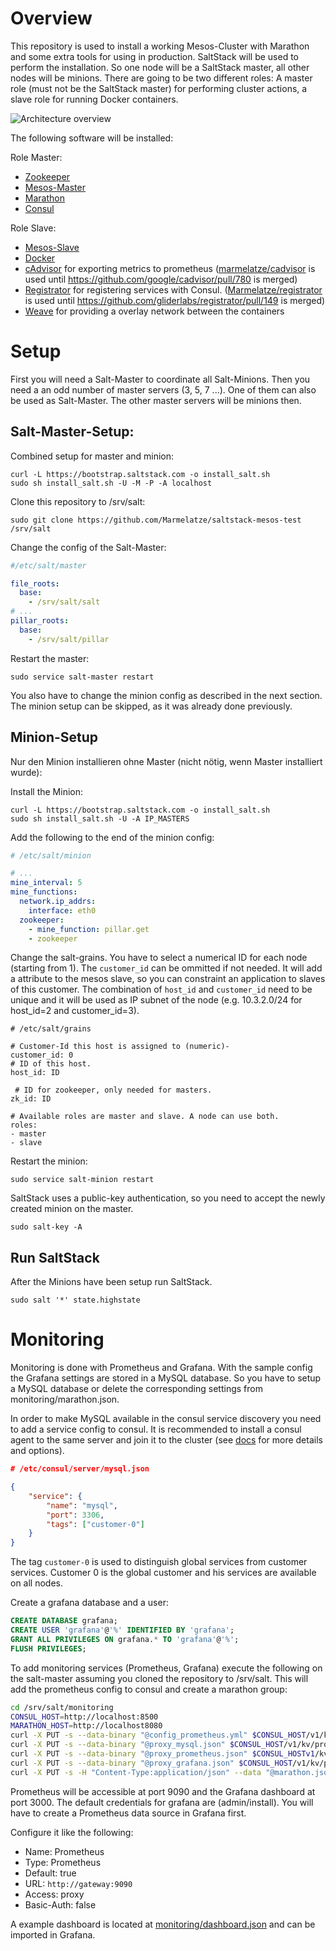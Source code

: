 # Overview

This repository is used to install a working Mesos-Cluster with Marathon and some extra tools for using in production. SaltStack will be used to perform the installation. So one node will be a SaltStack master, all other nodes will be minions. There are going to be two different roles: A master role (must not be the SaltStack master) for performing cluster actions, a slave role for running Docker containers.

![Architecture overview](architecture.png)

The following software will be installed:

Role Master:

- [Zookeeper](https://open.mesosphere.com/getting-started/datacenter/install/)
- [Mesos-Master](https://open.mesosphere.com/getting-started/datacenter/install/)
- [Marathon](https://open.mesosphere.com/getting-started/datacenter/install/)
- [Consul](https://www.consul.io/)

Role Slave:

- [Mesos-Slave](https://open.mesosphere.com/getting-started/datacenter/install/)
- [Docker](https://www.docker.com/)
- [cAdvisor](https://github.com/google/cadvisor) for exporting metrics to prometheus ([marmelatze/cadvisor](https://registry.hub.docker.com/u/marmelatze/cadvisor/) is used until https://github.com/google/cadvisor/pull/780 is merged)
- [Registrator](https://github.com/gliderlabs/registrator) for registering services with Consul. ([Marmelatze/registrator](https://github.com/Marmelatze/registrator) is used until https://github.com/gliderlabs/registrator/pull/149 is merged)
- [Weave](http://weave.works/) for providing a overlay network between the containers


# Setup

First you will need a Salt-Master to coordinate all Salt-Minions. Then you need a an odd number of master servers (3, 5, 7 ...). One of them can also be used as Salt-Master. The other master servers will be minions then.


## Salt-Master-Setup:

Combined setup for master and minion:

```
curl -L https://bootstrap.saltstack.com -o install_salt.sh
sudo sh install_salt.sh -U -M -P -A localhost
```

Clone this repository to /srv/salt:

```
sudo git clone https://github.com/Marmelatze/saltstack-mesos-test /srv/salt
```

Change the config of the Salt-Master:

```yaml
#/etc/salt/master

file_roots:
  base:
    - /srv/salt/salt
# ...
pillar_roots:
  base:
    - /srv/salt/pillar
```

Restart the master:

```
sudo service salt-master restart
```

You also have to change the minion config as described in the next section. The minion setup can be skipped, as it was already done previously.

## Minion-Setup

Nur den Minion installieren ohne Master (nicht nötig, wenn Master installiert wurde):

Install the Minion:

```
curl -L https://bootstrap.saltstack.com -o install_salt.sh
sudo sh install_salt.sh -U -A IP_MASTERS
```

Add the following to the end of the minion config:

```yaml
# /etc/salt/minion

# ...
mine_interval: 5
mine_functions:
  network.ip_addrs:
    interface: eth0
  zookeeper:
    - mine_function: pillar.get
    - zookeeper
```

Change the salt-grains. You have to select a numerical ID for each node (starting from 1). The `customer_id` can be ommitted if not needed. It will add a attribute to the mesos slave, so you can constraint an application to slaves of this customer. The combination of `host_id` and `customer_id` need to be unique and it will be used as IP subnet of the node (e.g. 10.3.2.0/24 for host_id=2 and customer_id=3).

```
# /etc/salt/grains

# Customer-Id this host is assigned to (numeric)-
customer_id: 0
# ID of this host.
host_id: ID

 # ID for zookeeper, only needed for masters.
zk_id: ID

# Available roles are master and slave. A node can use both.
roles:
- master
- slave
```

Restart the minion:

```
sudo service salt-minion restart
```

SaltStack uses a public-key authentication, so you need to accept the newly created minion on the master.

```
sudo salt-key -A
```

## Run SaltStack

After the Minions have been setup run SaltStack.

```
sudo salt '*' state.highstate
```


# Monitoring

Monitoring is done with Prometheus and Grafana. With the sample config the Grafana settings are stored in a MySQL database. So you have to setup a MySQL database or delete the corresponding settings from monitoring/marathon.json.

In order to make MySQL available in the consul service discovery you need to add a service config to consul. It is recommended to install a consul agent to the same server and join it to the cluster (see [docs](https://www.consul.io/docs/agent/services.html) for more details and options).

```json
# /etc/consul/server/mysql.json

{
    "service": {
        "name": "mysql",
        "port": 3306,
        "tags": ["customer-0"]
    }
}
```

The tag `customer-0` is used to distinguish global services from customer services. Customer 0 is the global customer and his services are available on all nodes.

Create a grafana database and a user:

```sql
CREATE DATABASE grafana;
CREATE USER 'grafana'@'%' IDENTIFIED BY 'grafana';
GRANT ALL PRIVILEGES ON grafana.* TO 'grafana'@'%';
FLUSH PRIVILEGES;
```

To add monitoring services (Prometheus, Grafana) execute the following on the salt-master assuming you cloned the repository to /srv/salt. This will add the prometheus config to consul and create a marathon group:

```bash
cd /srv/salt/monitoring
CONSUL_HOST=http://localhost:8500
MARATHON_HOST=http://localhost8080
curl -X PUT -s --data-binary "@config_prometheus.yml" $CONSUL_HOST/v1/kv/config/prometheus
curl -X PUT -s --data-binary "@proxy_mysql.json" $CONSUL_HOST/v1/kv/proxy/tcp/mysql
curl -X PUT -s --data-binary "@proxy_prometheus.json" $CONSUL_HOSTv1/kv/proxy/web/prometheus
curl -X PUT -s --data-binary "@proxy_grafana.json" $CONSUL_HOST/v1/kv/proxy/web/grafana
curl -X PUT -s -H "Content-Type:application/json" --data "@marathon.json" $MARATHON_HOST/v2/groups/monitoring
```

Prometheus will be accessible at port 9090 and the Grafana dashboard at port 3000. The default credentials for grafana are (admin/install). You will have to create a Prometheus data source in Grafana first.

Configure it like the following:

* Name: Prometheus
* Type: Prometheus
* Default: true
* URL: `http://gateway:9090`
* Access: proxy
* Basic-Auth: false

A example dashboard is located at [monitoring/dashboard.json](monitoring/dashboard.json) and can be imported in Grafana.
